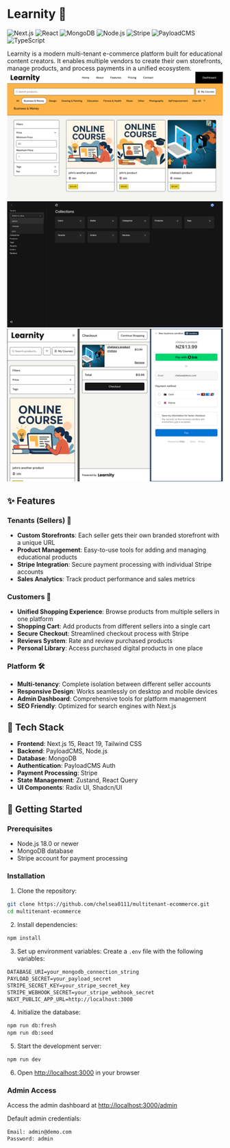 # Learnity 🚀

![Next.js](https://img.shields.io/badge/Next.js-15.3-black)
![React](https://img.shields.io/badge/React-19.0-blue)
![MongoDB](https://img.shields.io/badge/MongoDB-Latest-green)
![Node.js](https://img.shields.io/badge/Node.js-18.0+-green)
![Stripe](https://img.shields.io/badge/Stripe-Integration-purple)
![PayloadCMS](https://img.shields.io/badge/PayloadCMS-3.44-orange)
![TypeScript](https://img.shields.io/badge/TypeScript-5.8-blue)

Learnity is a modern multi-tenant e-commerce platform built for educational content creators. It enables multiple vendors to create their own storefronts, manage products, and process payments in a unified ecosystem.
![alt text](/docs/images/image1.png)
![alt text](/docs/images/image2.png)
![alt text](/docs/images/image3.png)

## ✨ Features

### Tenants (Sellers) 🏪

- **Custom Storefronts**: Each seller gets their own branded storefront with a unique URL
- **Product Management**: Easy-to-use tools for adding and managing educational products
- **Stripe Integration**: Secure payment processing with individual Stripe accounts
- **Sales Analytics**: Track product performance and sales metrics

### Customers 🛒

- **Unified Shopping Experience**: Browse products from multiple sellers in one platform
- **Shopping Cart**: Add products from different sellers into a single cart
- **Secure Checkout**: Streamlined checkout process with Stripe
- **Reviews System**: Rate and review purchased products
- **Personal Library**: Access purchased digital products in one place

### Platform 🛠️

- **Multi-tenancy**: Complete isolation between different seller accounts
- **Responsive Design**: Works seamlessly on desktop and mobile devices
- **Admin Dashboard**: Comprehensive tools for platform management
- **SEO Friendly**: Optimized for search engines with Next.js

## 🔧 Tech Stack

- **Frontend**: Next.js 15, React 19, Tailwind CSS
- **Backend**: PayloadCMS, Node.js
- **Database**: MongoDB
- **Authentication**: PayloadCMS Auth
- **Payment Processing**: Stripe
- **State Management**: Zustand, React Query
- **UI Components**: Radix UI, Shadcn/UI

## 🚀 Getting Started

### Prerequisites

- Node.js 18.0 or newer
- MongoDB database
- Stripe account for payment processing

### Installation

1. Clone the repository:

```bash
git clone https://github.com/chelsea0111/multitenant-ecommerce.git
cd multitenant-ecommerce
```

2. Install dependencies:

```bash
npm install
```

3. Set up environment variables:
   Create a `.env` file with the following variables:

```
DATABASE_URI=your_mongodb_connection_string
PAYLOAD_SECRET=your_payload_secret
STRIPE_SECRET_KEY=your_stripe_secret_key
STRIPE_WEBHOOK_SECRET=your_stripe_webhook_secret
NEXT_PUBLIC_APP_URL=http://localhost:3000
```

4. Initialize the database:

```bash
npm run db:fresh
npm run db:seed
```

5. Start the development server:

```bash
npm run dev
```

6. Open [http://localhost:3000](http://localhost:3000) in your browser

### Admin Access

Access the admin dashboard at [http://localhost:3000/admin](http://localhost:3000/admin)

Default admin credentials:

```
Email: admin@demo.com
Password: admin
```
